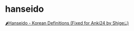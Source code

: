 # hanseido

[🌶️Hanseido - Korean Definitions (Fixed for Anki24 by Shigeඞ)](https://ankiweb.net/shared/info/286402228)